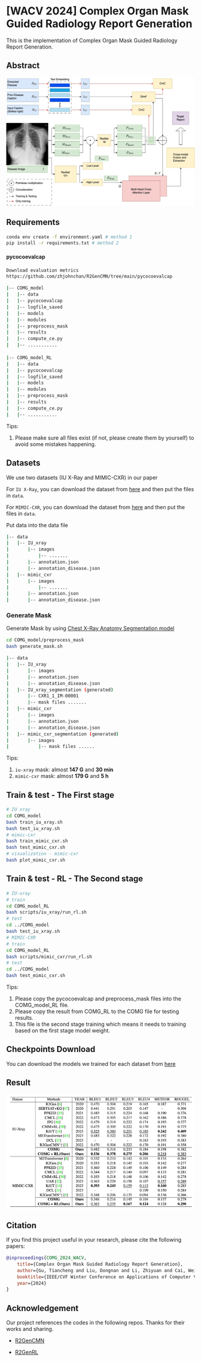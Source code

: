 # [WACV 2024] Complex Organ Mask Guided Radiology Report Generation

This is the implementation of Complex Organ Mask Guided Radiology Report Generation.

## Abstract
![contents](./imgs/structure.jpg)


## Requirements

```bash
conda env create -f environment.yaml # method 1
pip install -r requirements.txt # method 2
```

#### pycocoevalcap
```bash
Download evaluation metrics
https://github.com/zhjohnchan/R2GenCMN/tree/main/pycocoevalcap
```
``` bash
|-- COMG_model
|   |-- data
|   |-- pycocoevalcap
|   |-- logfile_saved
|   |-- models
|   |-- modules
|   |-- preprocess_mask
|   |-- results
|   |-- compute_ce.py
|   |-- ...........

|-- COMG_model_RL
|   |-- data
|   |-- pycocoevalcap
|   |-- logfile_saved
|   |-- models
|   |-- modules
|   |-- preprocess_mask
|   |-- results
|   |-- compute_ce.py
|   |-- ...........
```
Tips:
1.  Please make sure all files exist (if not, please create them by yourself) to avoid some mistakes happening.
## Datasets

We use two datasets (IU X-Ray and MIMIC-CXR) in our paper

For `IU X-Ray`, you can download the dataset from [here](https://openi.nlm.nih.gov/faq) and then put the files in `data`.

For `MIMIC-CXR`, you can download the dataset from [here](https://physionet.org/content/mimic-cxr/2.0.0/) and then put the files in `data`.

Put data into the data file
```bash
|-- data
|   |-- IU_xray
|       |-- images
|           |-- .......
|       |-- annotation.json
|       |-- annotation_disease.json
|   |-- mimic_cxr
|       |-- images
|           |-- .......
|       |-- annotation.json
|       |-- annotation_disease.json
```
### Generate Mask

Generate Mask by using [Chest X-Ray Anatomy Segmentation model](https://github.com/ConstantinSeibold/ChestXRayAnatomySegmentation/)

```bash
cd COMG_model/preprocess_mask
bash generate_mask.sh
```

```bash
|-- data
|   |-- IU_xray
|       |-- images
|       |-- annotation.json
|       |-- annotation_disease.json
|   |-- IU_xray_segmentation (generated)
|       |-- CXR1_1_IM-00001
|       |-- mask files .......
|   |-- mimic_cxr
|       |-- images
|       |-- annotation.json
|       |-- annotation_disease.json
|   |-- mimic_cxr_segmentation (generated)
|       |-- images
|           |-- mask files ......
```
Tips:
1. `iu-xray` mask: almost **147 G** and **30 min**
2. `mimic-cxr` mask: almost **179 G** and **5 h**

## Train & test - The First stage

```bash
# IU xray
cd COMG_model
bash train_iu_xray.sh
bash test_iu_xray.sh
# mimic-cxr
bash train_mimic_cxr.sh
bash test_mimic_cxr.sh
# visualization - mimic-cxr
bash plot_mimic_cxr.sh
```

## Train & test - RL - The Second stage
```bash
# IU-xray
# train
cd COMG_model_RL 
bash scripts/iu_xray/run_rl.sh
# test
cd ../COMG_model
bash test_iu_xray.sh
# MIMIC-CXR
# train
cd COMG_model_RL 
bash scripts/mimic_cxr/run_rl.sh
# test
cd ../COMG_model
bash test_mimic_cxr.sh
```
Tips: 
1. Please copy the pycocoevalcap and preprocess_mask files into the COMG_model_RL file.
2. Please copy the result from COMG_RL to the COMG file for testing results.
3. This file is the second stage training which means it needs to training based on the first stage model weight.


## Checkpoints Download
You can download the models we trained for each dataset from [here](https://unisydneyedu-my.sharepoint.com/:f:/g/personal/tigu8498_uni_sydney_edu_au/El3yDm4XPdhDkRlmm8g9rCQBrqVtTPOs1ABMtzNqtnMhJw?e=kaKc6I)

## Result
![contents](./imgs/COMG_result.jpg)


## Citation
If you find this project useful in your research, please cite the following papers:
```bibtex
@inproceedings{COMG_2024_WACV,
    title={Complex Organ Mask Guided Radiology Report Generation},
    author={Gu, Tiancheng and Liu, Dongnan and Li, Zhiyuan and Cai, Weidong},
    booktitle={IEEE/CVF Winter Conference on Applications of Computer Vision (WACV)},
    year={2024}
}
```


## Acknowledgement

Our project references the codes in the following repos. Thanks for their works and sharing.

* [R2GenCMN](https://github.com/zhjohnchan/R2GenCMN)

* [R2GenRL](https://github.com/synlp/R2GenRL)
